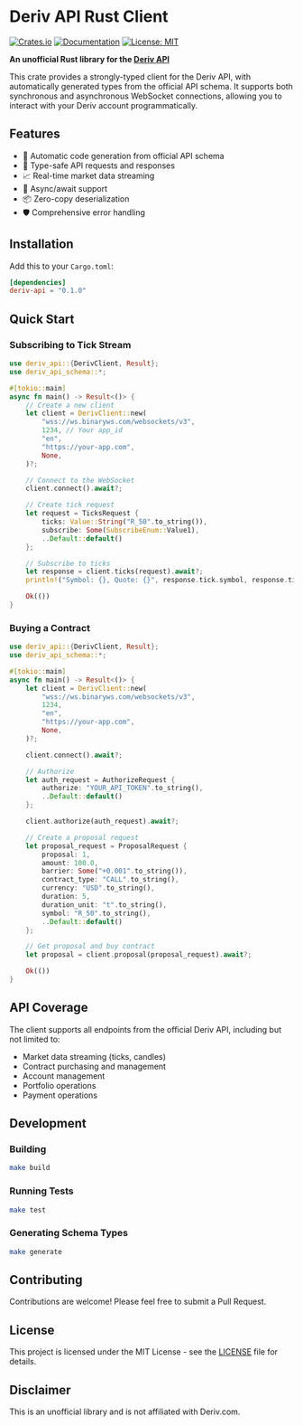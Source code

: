 # Deriv API Rust Client

[![Crates.io](https://img.shields.io/crates/v/deriv-api.svg)](https://crates.io/crates/deriv-api)
[![Documentation](https://docs.rs/deriv-api/badge.svg)](https://docs.rs/deriv-api)
[![License: MIT](https://img.shields.io/badge/License-MIT-blue.svg)](https://opensource.org/licenses/MIT)

**An unofficial Rust library for the [Deriv API](https://api.deriv.com)**

This crate provides a strongly-typed client for the Deriv API, with automatically generated types from the official API schema. It supports both synchronous and asynchronous WebSocket connections, allowing you to interact with your Deriv account programmatically.

## Features

- 🔄 Automatic code generation from official API schema
- 🔐 Type-safe API requests and responses
- 📈 Real-time market data streaming
- 🚀 Async/await support
- 📦 Zero-copy deserialization
- 🛡️ Comprehensive error handling

## Installation

Add this to your `Cargo.toml`:

```toml
[dependencies]
deriv-api = "0.1.0"
```

## Quick Start

### Subscribing to Tick Stream

```rust
use deriv_api::{DerivClient, Result};
use deriv_api_schema::*;

#[tokio::main]
async fn main() -> Result<()> {
    // Create a new client
    let client = DerivClient::new(
        "wss://ws.binaryws.com/websockets/v3",
        1234, // Your app_id
        "en",
        "https://your-app.com",
        None,
    )?;

    // Connect to the WebSocket
    client.connect().await?;

    // Create tick request
    let request = TicksRequest {
        ticks: Value::String("R_50".to_string()),
        subscribe: Some(SubscribeEnum::Value1),
        ..Default::default()
    };

    // Subscribe to ticks
    let response = client.ticks(request).await?;
    println!("Symbol: {}, Quote: {}", response.tick.symbol, response.tick.quote);

    Ok(())
}
```

### Buying a Contract

```rust
use deriv_api::{DerivClient, Result};
use deriv_api_schema::*;

#[tokio::main]
async fn main() -> Result<()> {
    let client = DerivClient::new(
        "wss://ws.binaryws.com/websockets/v3",
        1234,
        "en",
        "https://your-app.com",
        None,
    )?;

    client.connect().await?;

    // Authorize
    let auth_request = AuthorizeRequest {
        authorize: "YOUR_API_TOKEN".to_string(),
        ..Default::default()
    };

    client.authorize(auth_request).await?;

    // Create a proposal request
    let proposal_request = ProposalRequest {
        proposal: 1,
        amount: 100.0,
        barrier: Some("+0.001".to_string()),
        contract_type: "CALL".to_string(),
        currency: "USD".to_string(),
        duration: 5,
        duration_unit: "t".to_string(),
        symbol: "R_50".to_string(),
        ..Default::default()
    };

    // Get proposal and buy contract
    let proposal = client.proposal(proposal_request).await?;

    Ok(())
}
```

## API Coverage

The client supports all endpoints from the official Deriv API, including but not limited to:

- Market data streaming (ticks, candles)
- Contract purchasing and management
- Account management
- Portfolio operations
- Payment operations

## Development

### Building

```bash
make build
```

### Running Tests

```bash
make test
```

### Generating Schema Types

```bash
make generate
```

## Contributing

Contributions are welcome! Please feel free to submit a Pull Request.

## License

This project is licensed under the MIT License - see the [LICENSE](LICENSE) file for details.

## Disclaimer

This is an unofficial library and is not affiliated with Deriv.com.
